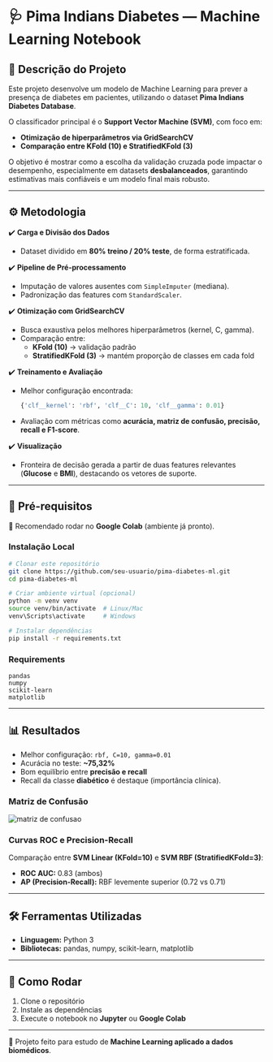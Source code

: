 # 🩺 Pima Indians Diabetes — Machine Learning Notebook

## 📌 Descrição do Projeto  
Este projeto desenvolve um modelo de Machine Learning para prever a presença de diabetes em pacientes, utilizando o dataset **Pima Indians Diabetes Database**.  

O classificador principal é o **Support Vector Machine (SVM)**, com foco em:  
- **Otimização de hiperparâmetros via GridSearchCV**  
- **Comparação entre KFold (10) e StratifiedKFold (3)**  

O objetivo é mostrar como a escolha da validação cruzada pode impactar o desempenho, especialmente em datasets **desbalanceados**, garantindo estimativas mais confiáveis e um modelo final mais robusto.  

---

## ⚙️ Metodologia  

✔️ **Carga e Divisão dos Dados**  
- Dataset dividido em **80% treino / 20% teste**, de forma estratificada.  

✔️ **Pipeline de Pré-processamento**  
- Imputação de valores ausentes com `SimpleImputer` (mediana).  
- Padronização das features com `StandardScaler`.  

✔️ **Otimização com GridSearchCV**  
- Busca exaustiva pelos melhores hiperparâmetros (kernel, C, gamma).  
- Comparação entre:  
  - **KFold (10)** → validação padrão  
  - **StratifiedKFold (3)** → mantém proporção de classes em cada fold  

✔️ **Treinamento e Avaliação**  
- Melhor configuração encontrada:  
  ```python
  {'clf__kernel': 'rbf', 'clf__C': 10, 'clf__gamma': 0.01}
  ```  
- Avaliação com métricas como **acurácia, matriz de confusão, precisão, recall e F1-score**.  

✔️ **Visualização**  
- Fronteira de decisão gerada a partir de duas features relevantes (**Glucose** e **BMI**), destacando os vetores de suporte.  

---

## 🔧 Pré-requisitos  

📍 Recomendado rodar no **Google Colab** (ambiente já pronto).  

### Instalação Local  
```bash
# Clonar este repositório
git clone https://github.com/seu-usuario/pima-diabetes-ml.git
cd pima-diabetes-ml

# Criar ambiente virtual (opcional)
python -m venv venv
source venv/bin/activate  # Linux/Mac
venv\Scripts\activate     # Windows

# Instalar dependências
pip install -r requirements.txt
```

### Requirements  
```
pandas
numpy
scikit-learn
matplotlib
```

---

## 📊 Resultados  

- Melhor configuração: `rbf, C=10, gamma=0.01`  
- Acurácia no teste: **~75,32%**  
- Bom equilíbrio entre **precisão e recall**  
- Recall da classe **diabético** é destaque (importância clínica).  

### Matriz de Confusão  
![matriz de confusao](matriz%20de%20confusao.png)
  

### Curvas ROC e Precision-Recall  
Comparação entre **SVM Linear (KFold=10)** e **SVM RBF (StratifiedKFold=3)**:  

- **ROC AUC:** 0.83 (ambos)  
- **AP (Precision-Recall):** RBF levemente superior (0.72 vs 0.71)  

---

## 🛠️ Ferramentas Utilizadas  
- **Linguagem:** Python 3  
- **Bibliotecas:** pandas, numpy, scikit-learn, matplotlib  

---

## 🚀 Como Rodar  
1. Clone o repositório  
2. Instale as dependências  
3. Execute o notebook no **Jupyter** ou **Google Colab**  

---

📌 Projeto feito para estudo de **Machine Learning aplicado a dados biomédicos**.  
